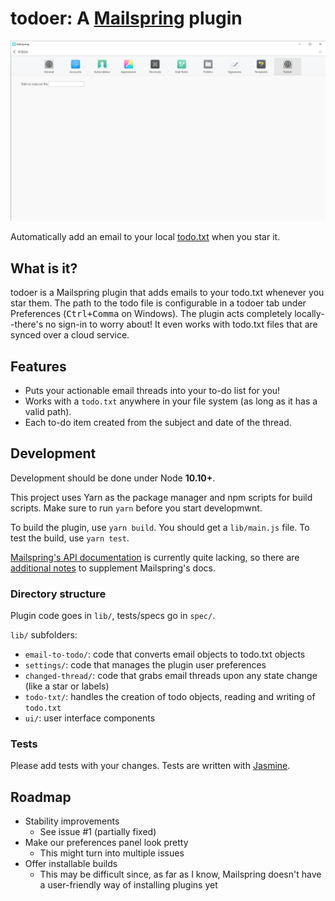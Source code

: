 # **todoer**: A [Mailspring](https://getmailspring.com) plugin

![A screenshot of the todoer plugin preferences](docs/screenshot.png)

Automatically add an email to your local
[todo.txt](https://github.com/todotxt/todo.txt) when you star it.

## What is it?

todoer is a Mailspring plugin that adds emails to your todo.txt whenever you
star them. The path to the todo file is configurable in a todoer tab under
Preferences (<kbd>Ctrl+Comma</kbd> on Windows). The plugin acts completely
locally--there's no sign-in to worry about! It even works with todo.txt files
that are synced over a cloud service.

## Features

* Puts your actionable email threads into your to-do list for you!
* Works with a `todo.txt` anywhere in your file system (as long as it has a
  valid path).
* Each to-do item created from the subject and date of the thread.

## Development

Development should be done under Node **10.10+**.

This project uses Yarn as the package manager and npm scripts for build scripts.
Make sure to run `yarn` before you start developmwnt.

To build the plugin, use `yarn build`. You should get a `lib/main.js` file. To
test the build, use `yarn test`.

[Mailspring's API documentation](https://foundry376.github.io/Mailspring/) is
currently quite lacking, so there are [additional
notes](https://github.com/jmanuel1/todoer/wiki/Unofficial-Mailspring-API-Docs)
to supplement Mailspring's docs.

### Directory structure

Plugin code goes in `lib/`, tests/specs go in `spec/`.

`lib/` subfolders:

* `email-to-todo/`: code that converts email objects to todo.txt objects
* `settings/`: code that manages the plugin user preferences
* `changed-thread/`: code that grabs email threads upon any state change (like
  a star or labels)
* `todo-txt/`: handles the creation of todo objects, reading and writing of
  `todo.txt`
* `ui/`: user interface components

### Tests

Please add tests with your changes. Tests are written with
[Jasmine](https://jasmine.github.io).

## Roadmap

* Stability improvements
  * See issue #1 (partially fixed)
* Make our preferences panel look pretty
  * This might turn into multiple issues
* Offer installable builds
  * This may be difficult since, as far as I know, Mailspring doesn't have a
    user-friendly way of installing plugins yet
